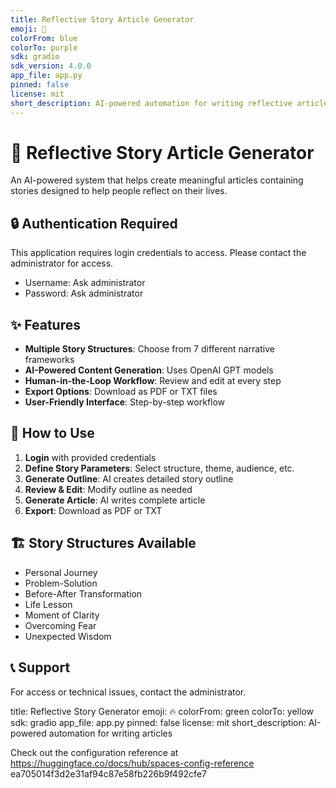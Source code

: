 ```yaml
---
title: Reflective Story Article Generator
emoji: 🌟
colorFrom: blue
colorTo: purple
sdk: gradio
sdk_version: 4.0.0
app_file: app.py
pinned: false
license: mit
short_description: AI-powered automation for writing reflective articles
---
```


# 🌟 Reflective Story Article Generator

An AI-powered system that helps create meaningful articles containing stories designed to help people reflect on their lives.

## 🔒 Authentication Required

This application requires login credentials to access. Please contact the administrator for access.

- Username: Ask administrator
- Password: Ask administrator

## ✨ Features

- **Multiple Story Structures**: Choose from 7 different narrative frameworks
- **AI-Powered Content Generation**: Uses OpenAI GPT models
- **Human-in-the-Loop Workflow**: Review and edit at every step
- **Export Options**: Download as PDF or TXT files
- **User-Friendly Interface**: Step-by-step workflow

## 📝 How to Use

1. **Login** with provided credentials
2. **Define Story Parameters**: Select structure, theme, audience, etc.
3. **Generate Outline**: AI creates detailed story outline
4. **Review & Edit**: Modify outline as needed
5. **Generate Article**: AI writes complete article
6. **Export**: Download as PDF or TXT

## 🏗️ Story Structures Available

- Personal Journey
- Problem-Solution  
- Before-After Transformation
- Life Lesson
- Moment of Clarity
- Overcoming Fear
- Unexpected Wisdom

## 📞 Support

For access or technical issues, contact the administrator.

title: Reflective Story Generator
emoji: 🔥
colorFrom: green
colorTo: yellow
sdk: gradio
app_file: app.py
pinned: false
license: mit
short_description: AI-powered automation for writing articles

Check out the configuration reference at https://huggingface.co/docs/hub/spaces-config-reference
ea705014f3d2e31af94c87e58fb226b9f492cfe7



